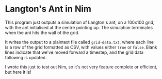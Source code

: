 # Langton's Ant in Nim

This program just outputs a simulation of Langton's ant, on a 100x100 grid, with the ant initialised at the centre pointing up.
The simulation terminates when the ant hits the wall of the grid.

It writes the output to a plaintext file called `grid-data.txt`, where each line is a row of the grid formatted as CSV, with values either `true` or `false`. Blank lines indicate that we've moved forward a timestep, and the grid data following is updated.

I wrote this just to test out Nim, so it's not very feature complete or efficient, but here it is!
